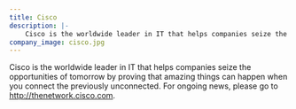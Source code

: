 ```yaml
---
title: Cisco
description: |-
    Cisco is the worldwide leader in IT that helps companies seize the opportunities of tomorrow by proving that amazing things can happen when you connect the previously unconnected.
company_image: cisco.jpg
---
```

Cisco is the worldwide leader in IT that helps companies seize the opportunities of tomorrow by proving that amazing things can happen when you connect the previously unconnected. For ongoing news, please go to http://thenetwork.cisco.com.
